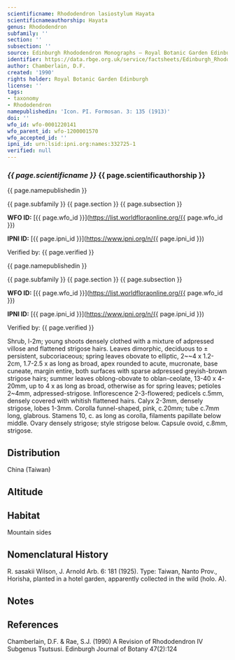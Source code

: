 ```yaml
---
scientificname: Rhododendron lasiostylum Hayata
scientificnameauthorship: Hayata
genus: Rhododendron
subfamily: ''
section: ''
subsection: ''
source: Edinburgh Rhododendron Monographs – Royal Botanic Garden Edinburgh
identifier: https://data.rbge.org.uk/service/factsheets/Edinburgh_Rhododendron_Monographs.xhtml
author: Chamberlain, D.F.
created: '1990'
rights holder: Royal Botanic Garden Edinburgh
license: ''
tags:
- taxonomy
- Rhododendron
namepublishedin: 'Icon. PI. Formosan. 3: 135 (1913)'
doi: ''
wfo_id: wfo-0001220141
wfo_parent_id: wfo-1200001570
wfo_accepted_id: ''
ipni_id: urn:lsid:ipni.org:names:332725-1
verified: null
---
```

### _{{ page.scientificname }}_ {{ page.scientificauthorship }}
 {{ page.namepublishedin }}

{{ page.subfamily }} {{ page.section }} {{ page.subsection }}

**WFO ID:** [{{ page.wfo_id }}](https://list.worldfloraonline.org/{{ page.wfo_id }})

**IPNI ID:** [{{ page.ipni_id }}](https://www.ipni.org/n/{{ page.ipni_id }})

Verified by: {{ page.verified }}

 {{ page.namepublishedin }}

{{ page.subfamily }} {{ page.section }} {{ page.subsection }}

**WFO ID:** [{{ page.wfo_id }}](https://list.worldfloraonline.org/{{ page.wfo_id }})

**IPNI ID:** [{{ page.ipni_id }}](https://www.ipni.org/n/{{ page.ipni_id }})

Verified by: {{ page.verified }}



Shrub, l-2m; young shoots densely clothed with a mixture of adpressed villose and flattened strigose hairs. Leaves dimorphic, deciduous to ± persistent, subcoriaceous; spring leaves obovate to elliptic, 2~~4 x 1.2-2cm, 1.7-2.5 x as long as broad, apex rounded to acute, mucronate, base cuneate, margin entire, both surfaces with sparse adpressed greyish-brown strigose hairs; summer leaves oblong-obovate to oblan-ceolate, 13-40 x 4-20mm, up to 4 x as long as broad, otherwise as for spring leaves; petioles 2~4mm, adpressed-strigose. Inflorescence 2-3-flowered; pedicels c.5mm, densely covered with whitish flattened hairs. Calyx 2-3mm, densely strigose, lobes 1-3mm. Corolla funnel-shaped, pink, c.20mm; tube c.7mm long, glabrous. Stamens 10, c. as long as corolla, filaments papillate below middle. Ovary densely strigose; style strigose below. Capsule ovoid, c.8mm, strigose.

## Distribution
China (Taiwan)

## Altitude


## Habitat
Mountain sides

## Nomenclatural History
R. sasakii Wilson, J. Arnold Arb. 6: 181 (1925). Type: Taiwan, Nanto Prov., Horisha, planted in a hotel garden, apparently collected in the wild (holo. A).
                       
## Notes


## References

Chamberlain, D.F. & Rae, S.J. (1990) A Revision of Rhododendron IV Subgenus Tsutsusi. Edinburgh Journal of Botany 47(2):124
